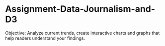 # Assignment-Data-Journalism-and-D3
Objective: Analyze current trends, create interactive charts and graphs that help readers understand your findings.
